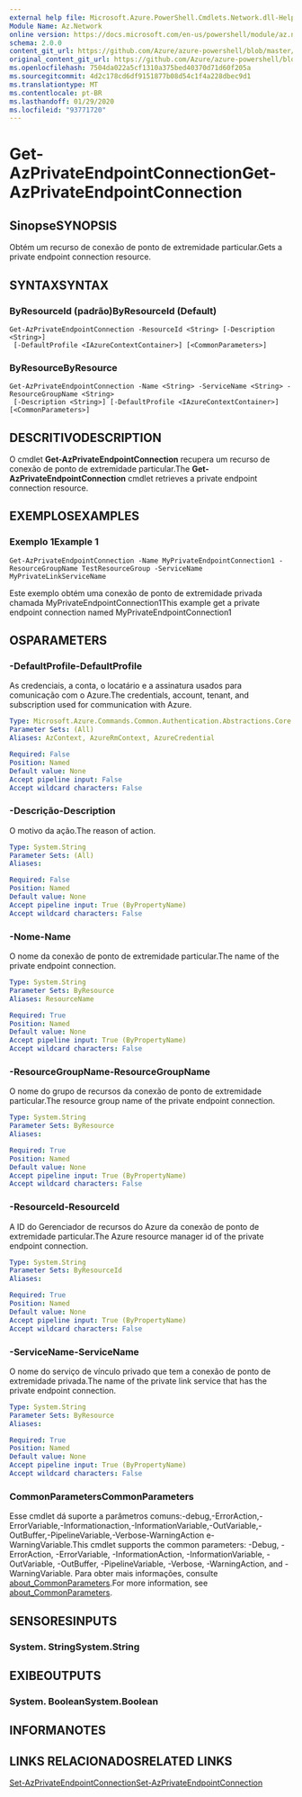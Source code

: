 ```yaml
---
external help file: Microsoft.Azure.PowerShell.Cmdlets.Network.dll-Help.xml
Module Name: Az.Network
online version: https://docs.microsoft.com/en-us/powershell/module/az.network/get-azprivateendpointconnection
schema: 2.0.0
content_git_url: https://github.com/Azure/azure-powershell/blob/master/src/Network/Network/help/Get-AzPrivateEndpointConnection.md
original_content_git_url: https://github.com/Azure/azure-powershell/blob/master/src/Network/Network/help/Get-AzPrivateEndpointConnection.md
ms.openlocfilehash: 7504da022a5cf1310a375bed40370d71d60f205a
ms.sourcegitcommit: 4d2c178cd6df9151877b08d54c1f4a228dbec9d1
ms.translationtype: MT
ms.contentlocale: pt-BR
ms.lasthandoff: 01/29/2020
ms.locfileid: "93771720"
---
```

# <span data-ttu-id="ab1c4-101">Get-AzPrivateEndpointConnection</span><span class="sxs-lookup"><span data-stu-id="ab1c4-101">Get-AzPrivateEndpointConnection</span></span>

## <span data-ttu-id="ab1c4-102">Sinopse</span><span class="sxs-lookup"><span data-stu-id="ab1c4-102">SYNOPSIS</span></span>
<span data-ttu-id="ab1c4-103">Obtém um recurso de conexão de ponto de extremidade particular.</span><span class="sxs-lookup"><span data-stu-id="ab1c4-103">Gets a private endpoint connection resource.</span></span>

## <span data-ttu-id="ab1c4-104">SYNTAX</span><span class="sxs-lookup"><span data-stu-id="ab1c4-104">SYNTAX</span></span>

### <span data-ttu-id="ab1c4-105">ByResourceId (padrão)</span><span class="sxs-lookup"><span data-stu-id="ab1c4-105">ByResourceId (Default)</span></span>
```
Get-AzPrivateEndpointConnection -ResourceId <String> [-Description <String>]
 [-DefaultProfile <IAzureContextContainer>] [<CommonParameters>]
```

### <span data-ttu-id="ab1c4-106">ByResource</span><span class="sxs-lookup"><span data-stu-id="ab1c4-106">ByResource</span></span>
```
Get-AzPrivateEndpointConnection -Name <String> -ServiceName <String> -ResourceGroupName <String>
 [-Description <String>] [-DefaultProfile <IAzureContextContainer>] [<CommonParameters>]
```

## <span data-ttu-id="ab1c4-107">DESCRITIVO</span><span class="sxs-lookup"><span data-stu-id="ab1c4-107">DESCRIPTION</span></span>
<span data-ttu-id="ab1c4-108">O cmdlet **Get-AzPrivateEndpointConnection** recupera um recurso de conexão de ponto de extremidade particular.</span><span class="sxs-lookup"><span data-stu-id="ab1c4-108">The **Get-AzPrivateEndpointConnection** cmdlet retrieves a private endpoint connection resource.</span></span>

## <span data-ttu-id="ab1c4-109">EXEMPLOS</span><span class="sxs-lookup"><span data-stu-id="ab1c4-109">EXAMPLES</span></span>

### <span data-ttu-id="ab1c4-110">Exemplo 1</span><span class="sxs-lookup"><span data-stu-id="ab1c4-110">Example 1</span></span>
```
Get-AzPrivateEndpointConnection -Name MyPrivateEndpointConnection1 -ResourceGroupName TestResourceGroup -ServiceName MyPrivateLinkServiceName
```

<span data-ttu-id="ab1c4-111">Este exemplo obtém uma conexão de ponto de extremidade privada chamada MyPrivateEndpointConnection1</span><span class="sxs-lookup"><span data-stu-id="ab1c4-111">This example get a private endpoint connection named MyPrivateEndpointConnection1</span></span>

## <span data-ttu-id="ab1c4-112">OS</span><span class="sxs-lookup"><span data-stu-id="ab1c4-112">PARAMETERS</span></span>

### <span data-ttu-id="ab1c4-113">-DefaultProfile</span><span class="sxs-lookup"><span data-stu-id="ab1c4-113">-DefaultProfile</span></span>
<span data-ttu-id="ab1c4-114">As credenciais, a conta, o locatário e a assinatura usados para comunicação com o Azure.</span><span class="sxs-lookup"><span data-stu-id="ab1c4-114">The credentials, account, tenant, and subscription used for communication with Azure.</span></span>

```yaml
Type: Microsoft.Azure.Commands.Common.Authentication.Abstractions.Core.IAzureContextContainer
Parameter Sets: (All)
Aliases: AzContext, AzureRmContext, AzureCredential

Required: False
Position: Named
Default value: None
Accept pipeline input: False
Accept wildcard characters: False
```

### <span data-ttu-id="ab1c4-115">-Descrição</span><span class="sxs-lookup"><span data-stu-id="ab1c4-115">-Description</span></span>
<span data-ttu-id="ab1c4-116">O motivo da ação.</span><span class="sxs-lookup"><span data-stu-id="ab1c4-116">The reason of action.</span></span>

```yaml
Type: System.String
Parameter Sets: (All)
Aliases:

Required: False
Position: Named
Default value: None
Accept pipeline input: True (ByPropertyName)
Accept wildcard characters: False
```

### <span data-ttu-id="ab1c4-117">-Nome</span><span class="sxs-lookup"><span data-stu-id="ab1c4-117">-Name</span></span>
<span data-ttu-id="ab1c4-118">O nome da conexão de ponto de extremidade particular.</span><span class="sxs-lookup"><span data-stu-id="ab1c4-118">The name of the private endpoint connection.</span></span>

```yaml
Type: System.String
Parameter Sets: ByResource
Aliases: ResourceName

Required: True
Position: Named
Default value: None
Accept pipeline input: True (ByPropertyName)
Accept wildcard characters: False
```

### <span data-ttu-id="ab1c4-119">-ResourceGroupName</span><span class="sxs-lookup"><span data-stu-id="ab1c4-119">-ResourceGroupName</span></span>
<span data-ttu-id="ab1c4-120">O nome do grupo de recursos da conexão de ponto de extremidade particular.</span><span class="sxs-lookup"><span data-stu-id="ab1c4-120">The resource group name of the private endpoint connection.</span></span>

```yaml
Type: System.String
Parameter Sets: ByResource
Aliases:

Required: True
Position: Named
Default value: None
Accept pipeline input: True (ByPropertyName)
Accept wildcard characters: False
```

### <span data-ttu-id="ab1c4-121">-ResourceId</span><span class="sxs-lookup"><span data-stu-id="ab1c4-121">-ResourceId</span></span>
<span data-ttu-id="ab1c4-122">A ID do Gerenciador de recursos do Azure da conexão de ponto de extremidade particular.</span><span class="sxs-lookup"><span data-stu-id="ab1c4-122">The Azure resource manager id of the private endpoint connection.</span></span>

```yaml
Type: System.String
Parameter Sets: ByResourceId
Aliases:

Required: True
Position: Named
Default value: None
Accept pipeline input: True (ByPropertyName)
Accept wildcard characters: False
```

### <span data-ttu-id="ab1c4-123">-ServiceName</span><span class="sxs-lookup"><span data-stu-id="ab1c4-123">-ServiceName</span></span>
<span data-ttu-id="ab1c4-124">O nome do serviço de vínculo privado que tem a conexão de ponto de extremidade privada.</span><span class="sxs-lookup"><span data-stu-id="ab1c4-124">The name of the private link service that has the private endpoint connection.</span></span>

```yaml
Type: System.String
Parameter Sets: ByResource
Aliases:

Required: True
Position: Named
Default value: None
Accept pipeline input: True (ByPropertyName)
Accept wildcard characters: False
```

### <span data-ttu-id="ab1c4-125">CommonParameters</span><span class="sxs-lookup"><span data-stu-id="ab1c4-125">CommonParameters</span></span>
<span data-ttu-id="ab1c4-126">Esse cmdlet dá suporte a parâmetros comuns:-debug,-ErrorAction,-ErrorVariable,-Informationaction,-InformationVariable,-OutVariable,-OutBuffer,-PipelineVariable,-Verbose-WarningAction e-WarningVariable.</span><span class="sxs-lookup"><span data-stu-id="ab1c4-126">This cmdlet supports the common parameters: -Debug, -ErrorAction, -ErrorVariable, -InformationAction, -InformationVariable, -OutVariable, -OutBuffer, -PipelineVariable, -Verbose, -WarningAction, and -WarningVariable.</span></span> <span data-ttu-id="ab1c4-127">Para obter mais informações, consulte [about_CommonParameters](https://go.microsoft.com/fwlink/?LinkID=113216).</span><span class="sxs-lookup"><span data-stu-id="ab1c4-127">For more information, see [about_CommonParameters](https://go.microsoft.com/fwlink/?LinkID=113216).</span></span>

## <span data-ttu-id="ab1c4-128">SENSORES</span><span class="sxs-lookup"><span data-stu-id="ab1c4-128">INPUTS</span></span>

### <span data-ttu-id="ab1c4-129">System. String</span><span class="sxs-lookup"><span data-stu-id="ab1c4-129">System.String</span></span>

## <span data-ttu-id="ab1c4-130">EXIBE</span><span class="sxs-lookup"><span data-stu-id="ab1c4-130">OUTPUTS</span></span>

### <span data-ttu-id="ab1c4-131">System. Boolean</span><span class="sxs-lookup"><span data-stu-id="ab1c4-131">System.Boolean</span></span>

## <span data-ttu-id="ab1c4-132">INFORMA</span><span class="sxs-lookup"><span data-stu-id="ab1c4-132">NOTES</span></span>

## <span data-ttu-id="ab1c4-133">LINKS RELACIONADOS</span><span class="sxs-lookup"><span data-stu-id="ab1c4-133">RELATED LINKS</span></span>

[<span data-ttu-id="ab1c4-134">Set-AzPrivateEndpointConnection</span><span class="sxs-lookup"><span data-stu-id="ab1c4-134">Set-AzPrivateEndpointConnection</span></span>](./Set-AzPrivateEndpointConnection.md)
